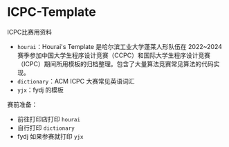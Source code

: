 # ICPC-Template
ICPC比赛用资料

- `hourai`：Hourai's Template 是哈尔滨工业大学蓬莱人形队伍在 2022~2024 赛季参加中国大学生程序设计竞赛（CCPC）和国际大学生程序设计竞赛（ICPC）期间所用模板的归档整理。包含了大量算法竞赛常见算法的代码实现。
- `dictionary`：ACM ICPC 大赛常见英语词汇
- `yjx`：fydj 的模板

赛前准备：

- 前往打印店打印 `hourai`
- 自行打印  `dictionary`
- fydj 如果参赛就打印 `yjx`